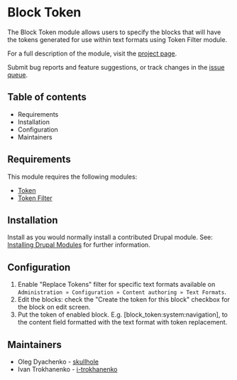 # Block Token

The Block Token module allows users to specify the blocks that will have the
tokens generated for use within text formats using Token Filter module.

For a full description of the module, visit the
[project page](https://www.drupal.org/project/block_token).

Submit bug reports and feature suggestions, or track changes in the
[issue queue](https://www.drupal.org/project/issues/block_token).


## Table of contents

- Requirements
- Installation
- Configuration
- Maintainers


## Requirements

This module requires the following modules:

- [Token](https://drupal.org/project/token)
- [Token Filter](https://drupal.org/project/token_filter)


## Installation

Install as you would normally install a contributed Drupal module. See:
[Installing Drupal Modules](https://drupal.org/documentation/install/modules-themes/modules-8)
for further information.


## Configuration

1. Enable "Replace Tokens" filter for specific text formats available on
  `Administration » Configuration » Content authoring » Text Formats`.
2. Edit the blocks: check the "Create the token for this block" checkbox for the
  block on edit screen.
3. Put the token of enabled block.
  E.g. [block_token:system:navigation], to the content field
  formatted with the text format with token replacement.


## Maintainers

- Oleg Dyachenko - [skullhole](https://www.drupal.org/u/gnikolovski)
- Ivan Trokhanenko - [i-trokhanenko](https://www.drupal.org/u/i-trokhanenko)
